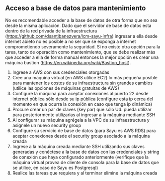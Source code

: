 ## Acceso a base de datos para mantenimiento

No es recomendable acceder a la base de datos de otra forma que no sea desde la misma aplicación. Dado que el servidor de base de datos esta dentro de la red privada de la infraestructura (https://github.com/dsantibanezvera/lcm-sayu-infra) ingresar a ella desde internet abieto no es posible a no ser que se exponga a internet comprometiendo severamente la seguridad. Si no existe otra opción para la tarea, tanto de operación como mantenimiento, que se debe realizar más que acceder a ella de forma manual entonces la mejor opción es crear una máquina bastion (https://en.wikipedia.org/wiki/Bastion_host).

1. Ingrese a AWS con sus credenciales otorgadas
2. Cree una maquina virtual (en AWS utilice EC2) lo más pequeña posible para mantener los costos de su infraestructura sin grandes cambios (utilice las opciones de máquinas gratuitas de AWS)
3. Configure la máquina para aceptar conexiones al puerto 22 desde internet pública sólo desde su ip pública (configure esta ip cerca del momento en que ocurra la conexión en caso que tenga ip dinámica)
4. Procure crear un par de claves (key par) que sólo Ud. pueda utilizar para posteriormente utilizarlas al ingresar a la máquina mediante SSH
5. Al configurar su máquina agrégela a la VPC de su infraestructura y asignele un nuevo security group
6. Configure su servicio de base de datos (para Sayu es AWS RDS) para aceptar conexiones desde el security group asociado a la máquina creada
7. Ingrese a la máquina creada mediante SSH utilizando sus claves generadas y conéctese a la base de datos con las credenciales y string de conexión que haya configurado anteriormente (verifique que la máquina virtual provea de cliente de consola para la base de datos que se utilice, en caso de Sayu es Postgresql)
8. Realice las tareas que requiera y al terminar elimine la máquina creada
